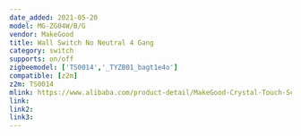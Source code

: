 ```yaml
---
date_added: 2021-05-20
model: MG-ZG04W/B/G
vendor: MakeGood
title: Wall Switch No Neutral 4 Gang 
category: switch
supports: on/off
zigbeemodel: ['TS0014','_TYZB01_bagt1e4o']
compatible: [z2m]
z2m: TS0014
mlink: https://www.alibaba.com/product-detail/MakeGood-Crystal-Touch-Screen-Glass-Panel_62478511586.html
link: 
link2: 
link3: 
---
```

